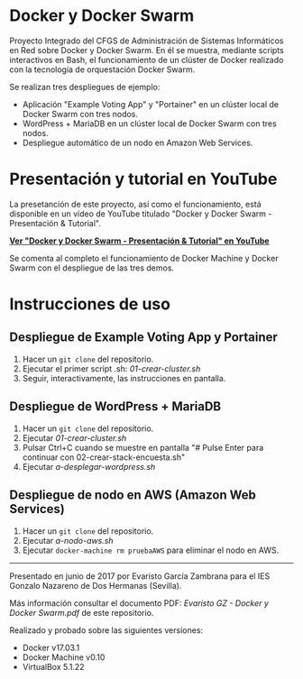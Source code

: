# Docker y Docker Swarm
Proyecto Integrado del CFGS de Administración de Sistemas Informáticos en Red sobre Docker y Docker Swarm. En él se muestra, mediante scripts interactivos en Bash, el funcionamiento de un clúster de Docker realizado con la tecnología de orquestación Docker Swarm.

Se realizan tres despliegues de ejemplo:

- Aplicación "Example Voting App" y "Portainer" en un clúster local de Docker Swarm con tres nodos.
- WordPress + MariaDB en un clúster local de Docker Swarm con tres nodos.
- Despliegue automático de un nodo en Amazon Web Services.

# Presentación y tutorial en YouTube
La presetanción de este proyecto, así como el funcionamiento, está disponible en un vídeo de YouTube titulado "Docker y Docker Swarm - Presentación & Tutorial".

**[Ver "Docker y Docker Swarm - Presentación & Tutorial" en YouTube](https://youtu.be/8iRCdnl9hOY)**

Se comenta al completo el funcionamiento de Docker Machine y Docker Swarm con el despliegue de las tres demos.

# Instrucciones de uso

## Despliegue de Example Voting App y Portainer
1. Hacer un `git clone` del repositorio.
2. Ejecutar el primer script .sh: *01-crear-cluster.sh*
3. Seguir, interactivamente, las instrucciones en pantalla.

## Despliegue de WordPress + MariaDB
1. Hacer un `git clone` del repositorio.
2. Ejecutar *01-crear-cluster.sh*
3. Pulsar Ctrl+C cuando se muestre en pantalla "# Pulse Enter para continuar con 02-crear-stack-encuesta.sh"
4. Ejecutar *a-desplegar-wordpress.sh*

## Despliegue de nodo en AWS (Amazon Web Services)
1. Hacer un `git clone` del repositorio.
2. Ejecutar *a-nodo-aws.sh*
3. Ejecutar `docker-machine rm pruebaAWS` para eliminar el nodo en AWS.

---
Presentado en junio de 2017 por Evaristo García Zambrana para el IES Gonzalo Nazareno de Dos Hermanas (Sevilla).

Más información consultar el documento PDF: *Evaristo GZ - Docker y Docker Swarm.pdf* de este repositorio.

Realizado y probado sobre las siguientes versiones:
- Docker v17.03.1
- Docker Machine v0.10
- VirtualBox 5.1.22
